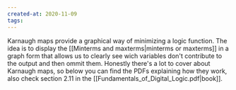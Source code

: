 ```yaml
---
created-at: 2020-11-09
tags:
---
```

Karnaugh maps provide a graphical way of minimizing a logic function. The idea is to display the [[Minterms and maxterms|minterms or maxterms]] in a graph form that allows us to clearly see wich variables don't contribute to the output and then ommit them.
Honestly there's a lot to cover about Karnaugh maps, so below you can find the PDFs explaining how they work, also check section 2.11 in the [[Fundamentals_of_Digital_Logic.pdf|book]].